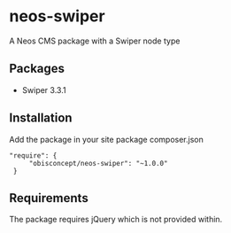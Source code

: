 # neos-swiper
A Neos CMS package with a Swiper node type

## Packages
- Swiper 3.3.1

## Installation
Add the package in your site package composer.json

```
"require": {
     "obisconcept/neos-swiper": "~1.0.0"
 }
 ```
## Requirements
The package requires jQuery which is not provided within.
